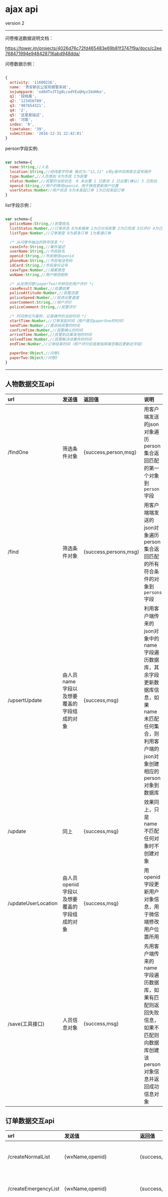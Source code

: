 # ajax api
version 2

---

问卷推送数据说明文档：

https://tower.im/projects/4026d76c72fd465483e69b81f3747f9a/docs/c2ee768471994e948428716abd948dda/

问卷数据示例：
```javascript

{
  activity: '11600216',
  name: '贵安新区公安局报警系统',
  sojumpparm: 'od04Tv3TIg8LcodYEuQHyzIkUHko',
  q1: '段晓晨',
  q2: '123456789',
  q3: '987654321',
  q4: '2',
  q5: '这里是描述',
  q6: '河南',
  index: '8',
  timetaken: '39',
  submittime: '2016-12-31 22:42:01'
}

```

person字段实例:
```javascript

var schema={
  name:String,//人名
  location:String,//经纬度字符串 格式为:"12,11" x和y值中间用英文逗号隔开
  type:Number,//人员类别 0为市民 1为民警
  status:Number,//民警的当前状态  0 未出警 1 已委派 2 已出警(确认) 3 已到达
  openid:String,//用户的微信openid，用于微信更新用户位置
  userStatus:Number//用户状态 0为未发起订单 1为已经发起订单
}

```

list字段示例：
```javascript

var schema={
  policeName:String,//民警姓名
  listStatus:Number,//订单状态 0为未接单 1为已分派民警 2为已完成 3已评价 4为已忽略 5为在路上（接单但未到达） 6为已到达（但未解决）
  listType:Number,//订单类型 0为紧急订单 1为普通订单

  /* 从问卷中抽出的转存信息 */
  caseInfo:String,//案件描述
  userName:String,//市民姓名
  openid:String,//市民微信openid
  phoneNum:String,//市民电话号码
  idCard:String,//市民身份证号
  caseType:Number,//报案类型
  wxName:String,//用户微信昵称

  /* 从反馈问卷(paperTwo)中转存的用户评价 */
  caseResult:Number,//处置结果
  policeAttitude:Number,//民警态度
  policeSpeed:Number,//民进出警速度
  userComment:String,//用户评价
  policeComment:String,//民警评价

  /* 时间单位为毫秒，记录操作的当前时间 */
  startTime:Number,//订单发起时间（用户提交paperOne的时间）
  sendTime:Number,//委派给民警的时间
  confirmTime:Number,//民警确认的时间
  arriveTime:Number,//民警到达案发地的时间
  solvedTime:Number,//民警解决该案件的时间
  endTime:Number,//订单结束时间（用户评价后或者指挥端忽略后更新此字段）

  paperOne:Object,//问卷1
  paperTwo:Object//问卷2
}

```

---

## 人物数据交互api

| url | 发送值 | 返回值 | 说明 |
| :------------- | :------------- | :------------- | :------------- |
| /findOne | 筛选条件对象 | {success,person,msg} | 用客户端发送的json对象遍历person集合返回匹配的第一个对象到 `person` 字段 |
| /find | 筛选条件对象 | {success,persons,msg} | 用客户端端发送的json对象遍历person集合返回匹配的所有符合条件的对象到 `persons` 字段 |
| /upsertUpdate | 由人员name字段以及想要覆盖的字段组成的对象 | {success,msg} | 利用客户端传来的json对象中的name字段遍历数据库，其余字段更新数据库信息，如果name未匹配任何集合，则利用客户端的json对象创建相应的person对象到数据库 |
| /update | 同上 | {success,msg} |效果同上，只是name不匹配任何对象时不创建对象 |
| /updateUserLocation | 由人员openid字段以及想要覆盖的字段组成的对象 | {success,msg} | 用openid字段更新用户对象信息，用于微信端修改用户位置所用 |
| /save(工具接口) | 人员信息对象 | {success,msg} | 先用客户端传来的name字段遍历数据库，如果有匹配则返回失败信息，如果不匹配则向数据库创建该person对象信息并返回成功信息对象 |

## 订单数据交互api
| url | 发送值 | 返回值 | 说明 |
| :------------- | :------------- | :------------- | :------------- |
| /createNormalList | {wxName,openid} | {success,msg} | 根据用户微信昵称以及openid值创建普通订单 |
| /createEmergencyList | {wxName,openid} | {success,msg} | 根据用户微信昵称以及openid值创建紧急订单 |
| /paperOne | 问卷一数据对象 | {success,msg} | 检索请求体中的`id`字段对该`id`值的订单对象的paperOne字段进行保存并对问卷中的关键信息进行转存 |
| /getWantedList | 无 | `listStatus=0`的list对象数组 | 抓取未处理的订单 |
| /getfreePolice | 无 | `status=0`的person对象数组 | 抓取未出警的民警 |
| /ignoreList | {_id:订单编号} | {success,msg} | 忽略未处理的订单,提交成功后后台会自动更新`endTime`字段并将该`_id`的订单`listStatus`设置为4 |
| /delegate | {_id,policeName} | {success,msg} | web端委派未处理的订单，提交成功后后台会自动更新`sendTime`字段并将该`policeName`的民警`status`设置为1 |
| /getHistoryLists | 无 | {success,msg,lists} | 获取已完成的订单(liststatus为2,3,4的) |
| /getUnfinishLists | 无 | {success,msg,lists} | web端获取正在进行的案件（`listStatus`为5 6的订单） |
| /getMission | {policeName} | {success,msg,list} | 获取分配给自己（该民警）的任务 |
| /confirmMission | {policeName} | {success,msg} | 提交成功后后台会自动更新`confirmTime`字段并将该`policeName`的民警`status`设置为2 |
| /policeArrive | {policeName} | {success,msg} | 提交成功后后台会自动更新`arriveTime`字段并将该`policeName`的民警`status`设置为3 |
| /policeSolved | {policeName,policeComment} | {success,msg} | 提交成功后后台会自动更新`solveTime`字段并将该`policeName`的民警`status`设置为0,将传来的`policeComment`保存到该list对象,将该`openid`值的person对象`userStatus`设置为0 |
| /paperTwo | 问卷二数据对象 | {success,msg} | 提交表单json对象后后端自动检索json中的`id`字段的list对象，将问卷信息并入匹配文档中并更新该list对象的`listStatus`为3 |
| /getPoliceHistory | {policeName} | {success,lists} | 根据民警用户名返回所有的已完成订单(`listStatus`=2 或 3) |

---

## 订单交互逻辑梳理及api设计(括号中的操作为person集合的操作而非对list)

发起订单：
- 创建普通订单list对象`/createNormalList`：调用此接口直接创建订单对象用请求体中的`wxName`和`openid`保存到创建的表单对象中，将`listType`设置为1，设置`id`字段值自增1，并将当前时间保存到`startTime`字段内，并将`listStatus`字段值设置为0，转发list对象到晓晨服务器

  (将该订单中`openid`的person对象`userStatus`设置为1)

- 创建紧急订单list对象`/createEmergencyList`：调用此接口直接创建订单对象用请求体中的`wxName`和`openid`保存到创建的表单对象中，将`listType`设置为0，设置`id`字段值自增1，并将当前时间保存到`startTime`字段内，并将`listStatus`字段值设置为0，转发list对象到晓晨服务器

  (将该订单中`openid`的person对象`userStatus`设置为1)

- 更新list对象信息`/paperOne`：调用此接口发出paperOne问卷对象，后台根据请求体总的订单`id`更新(update)该`id`值的list对象的paperOne字段，**将问卷内的关键信息转存一份到该list相应字段内**

  (将该订单中`openid`的person对象`name`设置为表单中的name)

控制台展现订单以及民警信息：
- 抓取未处理的订单`/getWantedList`：web端设置心跳抓取`listStatus=0`的list对象数组
- 抓取未出警的民警`/getfreePolice`：web端设置心跳抓取`status=0`并且`type=1`的person对象数组

分配订单：
- 忽略未处理的订单`/ignoreList`：web端将该list的`id`字段发送到后台，后台设置该`id`的list对象`listStatus`为4，将当前时间保存到`endTime`字段内

- 委派未处理的订单`/delegate`：web端将该list的`id`以及`policeName`字段发送到后台，后台设置该`id`的list对象`listStatus`为1，`policeName`设置为获取的民警姓名，`sendTime`字段保存当前时间

  (设置`person`集合中该`policeName`的民警`status`为1)

更改民警状态：
- 获取分配给自己（该民警）的任务`/getMission`：安卓端将`policeName`发送到后台，后台联合`listStatus=1 || 5 || 6`以及`req.query.policeName`将匹配的list对象去除`paperOne`以及`paperTwo`两个字段后发送给请求方

- 民警确认出警`/confirmMission`：安卓端将`policeName`发送给后端，后端联合`listStatus=1`以及`policeName`将匹配的list对象`confirmTime`设置为当前时间，`listStatus`设置为5

  (设置`person`集合中该`policeName`的民警`status`为2)

- 民警到达市民地点`/policeArrive`：安卓端将`policeName`发送到后台，后台联合`listStatus=5`以及`policeName`将匹配的list对象`arriveTime`设置为当前时间，`listStatus`设置为6

  (设置`person`集合中该`policeName`的民警`status`为3)

- 民警解决案件`/policeSolved`：安卓端将`policeName`发送到后台，后台联合`listStatus=6`以及`policeName`将匹配的list对象`listStatus`设置为2，`solveTime`设置为当前时间，`listStatus`设置为2

  (将该订单中`openid`的person对象`userStatus`设置为0)

  **将该list对象中的  `openid` `id` `caseInfo` `listStatus`字段以json格式发送到晓晨服务器上，对象示例：**
  ```javascript
  {
    openid:String,//市民微信openid
    listStatus:Number,//订单状态 0为未接单 1为已分派民警 2为已完成 3已评价 4为已忽略 5为在路上（接单但未到达） 6为已到达（但未解决）
    id:Number,//订单id（案件编号）
    caseInfo:String//案件描述
  }
  ```

  (设置`person`集合中该`policeName`的民警`status`为0)

案件终止：
- 市民评价(post)`/paperTwo`：微信端将反馈对象提供给后端，后端将`req.body`中的订单号`id`解析出来联合上`listStatus=2`取出来list对象，匹配的话就将`paperTwo`字段设置为`req.body`，并将该list对象的`endTime`字段设置为当前时间
，将`listStatus`设置为3

工具接口:
- <s>获得单个用户的订单列表`/getUserLists`：微信端向后台发送用户的`openid`，后台遍历list集合中的`openid`，将符合该id值的所有list对象返回请求方</s>
